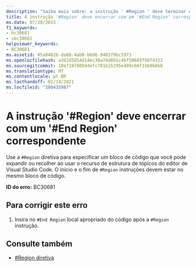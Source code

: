 ```yaml
---
description: "Saiba mais sobre: a instrução ' #Region ' deve terminar com uma ' #End Region ' correspondente"
title: A instrução '#Region' deve encerrar com um '#End Region' correspondente
ms.date: 07/20/2015
f1_keywords:
- bc30681
- vbc30681
helpviewer_keywords:
- BC30681
ms.assetid: 05a0402b-da68-4ab8-b6d6-940379bc5973
ms.openlocfilehash: a362d5854d14ec38a74d891c4bf50603f98f4322
ms.sourcegitcommit: 10e719780594efc781b15295e499c66f316068b8
ms.translationtype: MT
ms.contentlocale: pt-BR
ms.lasthandoff: 02/14/2021
ms.locfileid: "100435987"
---
```

# <a name="region-statement-must-end-with-a-matching-end-region"></a>A instrução '#Region' deve encerrar com um '#End Region' correspondente

Use a `#Region` diretiva para especificar um bloco de código que você pode expandir ou recolher ao usar o recurso de estrutura de tópicos do editor de Visual Studio Code. O início e o fim de `#Region` instruções devem estar no mesmo bloco de código.  
  
 **ID do erro:** BC30681  
  
## <a name="to-correct-this-error"></a>Para corrigir este erro  
  
1. Insira no `#End Region` local apropriado do código após a `#Region` instrução.  
  
## <a name="see-also"></a>Consulte também

- [#Region diretiva](../language-reference/directives/region-directive.md)
